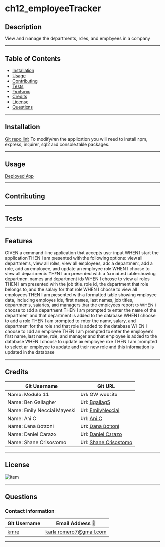 # ch12_employeeTracker

## Description
View and manage the departments, roles, and employees in a company

---

## Table of Contents

* [Installation](#installation)
* [Usage](#usage)
* [Contributing](#contributing)
* [Tests](#tests)
* [Features](#features)
* [Credits](#credits)
* [License](#license)
* [Questions](#questions)

---

## Installation
[Git repo link](https://github.com/kmre/ch12_employeeTracker.git)
To modify/run the application you will need to install npm, express, inquirer, sql2 and console.table packages.

---

## Usage
[Deployed App](https://protected-dawn-58495.herokuapp.com/)

---

## Contributing

---

## Tests

---

## Features
GIVEN a command-line application that accepts user input
WHEN I start the application
THEN I am presented with the following options: view all departments, view all roles, view all employees, add a department, add a role, add an employee, and update an employee role
WHEN I choose to view all departments
THEN I am presented with a formatted table showing department names and department ids
WHEN I choose to view all roles
THEN I am presented with the job title, role id, the department that role belongs to, and the salary for that role
WHEN I choose to view all employees
THEN I am presented with a formatted table showing employee data, including employee ids, first names, last names, job titles, departments, salaries, and managers that the employees report to
WHEN I choose to add a department
THEN I am prompted to enter the name of the department and that department is added to the database
WHEN I choose to add a role
THEN I am prompted to enter the name, salary, and department for the role and that role is added to the database
WHEN I choose to add an employee
THEN I am prompted to enter the employee’s first name, last name, role, and manager and that employee is added to the database
WHEN I choose to update an employee role
THEN I am prompted to select an employee to update and their new role and this information is updated in the database 

---

## Credits

|Git Username|Git URL|
|------------|-----------------------|
|Name: Module 11| Url: GW website| 
|Name: Ben Gallagher| Url: [Bgallag5](https://github.com/Bgallag5)| 
|Name: Emily Necciai Mayeski| Url: [EmilyNecciai](https://github.com/EmilyNecciai)|
|Name: Ani C| Url: [Ani C](#)|
|Name: Dana Bottoni| Url: [Dana Bottoni](#)|
|Name: Daniel Carazo| Url: [Daniel Carazo](#)|
|Name: Shane Crisostomo| Url: [Shane Crisostomo](#)|

---

## License
![item](https://img.shields.io/static/v1?label=license&message=MIT&color=green) 

---

## Questions

### Contact information:

|Git Username|Email Address :e-mail: |
|------------|-----------------------|
|[kmre](https://github.com/kmre)|karla.romero7@gmail.com|

---
